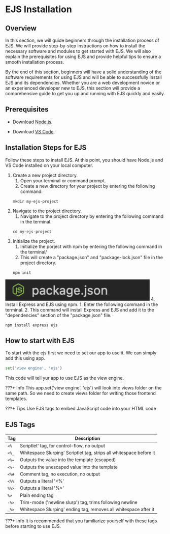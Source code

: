# EJS Installation

## Overview

In this section, we will guide beginners through the installation process of EJS. We will provide step-by-step instructions on how to install the necessary software and modules to get started with EJS. We will also explain the prerequisites for using EJS and provide helpful tips to ensure a smooth installation process.

By the end of this section, beginners will have a solid understanding of the software requirements for using EJS and will be able to successfully install EJS and its dependencies. Whether you are a web development novice or an experienced developer new to EJS, this section will provide a comprehensive guide to get you up and running with EJS quickly and easily.

## Prerequisites

- Download [Node.js](https://nodejs.org/en).

- Download [VS Code](https://code.visualstudio.com/).

## Installation Steps for EJS

Follow these steps to install EJS.
At this point, you should have Node.js and VS Code installed on your local computer.

1. Create a new project directory.
      1. Open your terminal or command prompt.
      2. Create a new directory for your project by entering the following command:
   ```
   mkdir my-ejs-project
   ```
2. Navigate to the project directory.
      1. Navigate to the project directory by entering the following command in the terminal. 
   ```
   cd my-ejs-project
   ```
3. Initialize the project.
      1. Initialize the porject with npm by entering the following command in the terminal/
      2. This will create a "package.json" and "package-lock.json" file in the project directory. 
   ```
   npm init
   ```
![npm i](/images/image2.png "these are json files")
4. Install  Express and EJS using npm. 
      1. Enter the following command in the terminal.
      2. This command will install Express and EJS and add it to the "dependencies" section of the "package.json" file. 
   ```
   npm install express ejs 
   ```

## How to start with EJS

To start with the ejs first we need to set our app to use it. We can simply add this using app.

```py
set('view engine', 'ejs')
```

This code will tell yur app to use EJS as the view engine. 

???+ Info
      This app.set('view engine', 'ejs') will look into views folder on the same path. So we need to create views folder for writing those frontend templates.

???+ Tips
      Use EJS tags to embed JavaScript code into your HTML code

## EJS Tags

| Tag   | Description                                                         |
| ----- | ------------------------------------------------------------------- |
| `<%`  | Scriptlet' tag, for control-flow, no output                         |
| `<%_` | Whitespace Slurping' Scriptlet tag, strips all whitespace before it |
| `<%=` | Outputs the value into the template (escaped)                       |
| `<%-` | Outputs the unescaped value into the template                       |
| `<%#` | Comment tag, no execution, no output                                |
| `<%%` | Outputs a literal '<%'                                              |
| `%%>` | Outputs a literal '%>'                                              |
| `%>`  | Plain ending tag                                                    |
| `-%>` | Trim-mode ('newline slurp') tag, trims following newline            |
| `_%>` | Whitespace Slurping' ending tag, removes all whitespace after it    |

???+ Info
      It is recommended that you familiarize yourself with these tags before starting to use EJS.
